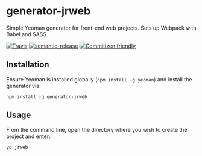 # generator-jrweb

Simple Yeoman generator for front-end web projects. Sets up Webpack with Babel and SASS.

[![Travis](https://img.shields.io/travis/jrwebdev/generator-jrweb.svg)](https://travis-ci.org/jrwebdev/generator-jrweb)
[![semantic-release](https://img.shields.io/badge/%20%20%F0%9F%93%A6%F0%9F%9A%80-semantic--release-e10079.svg)](https://github.com/semantic-release/semantic-release)
[![Commitizen friendly](https://img.shields.io/badge/commitizen-friendly-brightgreen.svg)](http://commitizen.github.io/cz-cli/)

## Installation

Ensure Yeoman is installed globally (`npm install -g yeoman`) and install the generator via:

```npm install -g generator-jrweb```

## Usage

From the command line, open the directory where you wish to create the project and enter:

```yo jrweb```